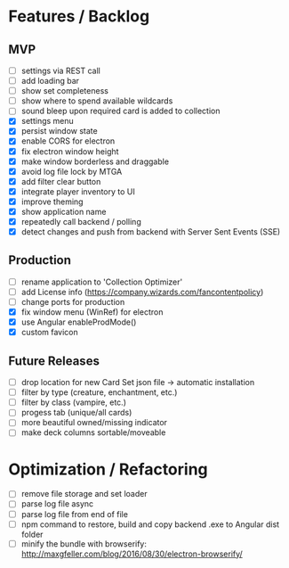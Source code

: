 # Features / Backlog

## MVP
- [ ] settings via REST call
- [ ] add loading bar
- [ ] show set completeness
- [ ] show where to spend available wildcards
- [ ] sound bleep upon required card is added to collection
- [X] settings menu
- [X] persist window state
- [X] enable CORS for electron
- [X] fix electron window height
- [X] make window borderless and draggable
- [X] avoid log file lock by MTGA
- [X] add filter clear button
- [X] integrate player inventory to UI
- [X] improve theming
- [X] show application name
- [X] repeatedly call backend / polling
- [X] detect changes and push from backend with Server Sent Events (SSE)

## Production
- [ ] rename application to 'Collection Optimizer'
- [ ] add License info (https://company.wizards.com/fancontentpolicy)
- [ ] change ports for production
- [X] fix window menu (WinRef) for electron
- [X] use Angular enableProdMode()
- [X] custom favicon

## Future Releases
- [ ] drop location for new Card Set json file -> automatic installation
- [ ] filter by type (creature, enchantment, etc.)
- [ ] filter by class (vampire, etc.)
- [ ] progess tab (unique/all cards)
- [ ] more beautiful owned/missing indicator
- [ ] make deck columns sortable/moveable

# Optimization / Refactoring
- [ ] remove file storage and set loader
- [ ] parse log file async
- [ ] parse log file from end of file
- [ ] npm command to restore, build and copy backend .exe to Angular dist folder
- [ ] minify the bundle with browserify: http://maxgfeller.com/blog/2016/08/30/electron-browserify/
